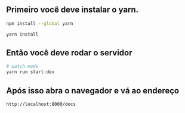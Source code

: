 ## Primeiro você deve instalar o yarn.

```bash
npm install --global yarn
```

```bash
yarn install
```

## Então você deve rodar o servidor

```bash
# watch mode
yarn run start:dev
```

## Após isso abra o navegador e vá ao endereço

```bash
http://localhost:8000/docs
```
